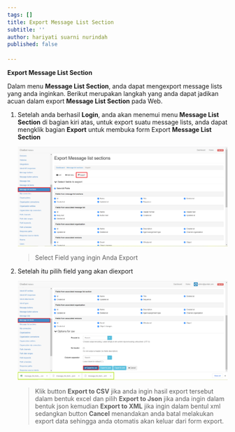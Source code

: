 ```yaml
---
tags: []
title: Export Message List Section
subtitle: ''
author: hariyati suarni nurindah
published: false

---
```

**Export Message List Section**

Dalam menu **Message List Section**, anda dapat mengexport message lists yang anda inginkan. Berikut merupakan langkah yang anda dapat jadikan acuan dalam export **Message List Section** pada Web.

1. Setelah anda berhasil **Login**, anda akan menemui menu **Message List Section** di bagian kiri atas, untuk export suatu message lists, anda dapat mengklik bagian **Export** untuk membuka form Export **Message List Section**

   ![](/uploads/messagelistsection3.PNG)

   > Select Field yang ingin Anda Export
2. Setelah itu pilih field yang akan diexport 

   ![](/uploads/message-list-item5.PNG)

   > Klik button **Export to CSV** jika anda ingin hasil export tersebut dalam bentuk excel dan pilih **Export to Json** jika anda ingin dalam bentuk json kemudian **Export to XML** jika ingin dalam bentul xml sedangkan button **Cancel** menandakan anda batal melakukan export data sehingga anda otomatis akan keluar dari form export.